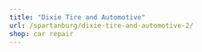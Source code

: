 ```yaml
---
title: "Dixie Tire and Automotive"
url: /spartanburg/dixie-tire-and-automotive-2/
shop: car repair
---
```

